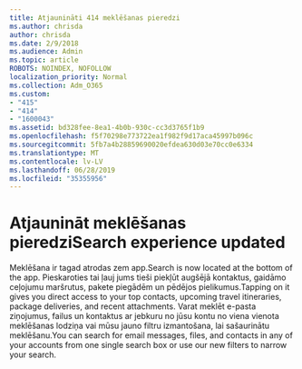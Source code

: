 ```yaml
---
title: Atjaunināti 414 meklēšanas pieredzi
ms.author: chrisda
author: chrisda
ms.date: 2/9/2018
ms.audience: Admin
ms.topic: article
ROBOTS: NOINDEX, NOFOLLOW
localization_priority: Normal
ms.collection: Adm_O365
ms.custom:
- "415"
- "414"
- "1600043"
ms.assetid: bd328fee-8ea1-4b0b-930c-cc3d3765f1b9
ms.openlocfilehash: f5f70298e773722ea1f982f9d17aca45997b096c
ms.sourcegitcommit: 5fb7a4b28859690020efdea630d03e70cc0e6334
ms.translationtype: MT
ms.contentlocale: lv-LV
ms.lasthandoff: 06/28/2019
ms.locfileid: "35355956"
---
```

# <a name="search-experience-updated"></a><span data-ttu-id="f34eb-102">Atjaunināt meklēšanas pieredzi</span><span class="sxs-lookup"><span data-stu-id="f34eb-102">Search experience updated</span></span>

<span data-ttu-id="f34eb-103">Meklēšana ir tagad atrodas zem app.</span><span class="sxs-lookup"><span data-stu-id="f34eb-103">Search is now located at the bottom of the app.</span></span> <span data-ttu-id="f34eb-104">Pieskaroties tai ļauj jums tieši piekļūt augšējā kontaktus, gaidāmo ceļojumu maršrutus, pakete piegādēm un pēdējos pielikumus.</span><span class="sxs-lookup"><span data-stu-id="f34eb-104">Tapping on it gives you direct access to your top contacts, upcoming travel itineraries, package deliveries, and recent attachments.</span></span> <span data-ttu-id="f34eb-105">Varat meklēt e-pasta ziņojumus, failus un kontaktus ar jebkuru no jūsu kontu no viena vienota meklēšanas lodziņa vai mūsu jauno filtru izmantošana, lai sašaurinātu meklēšanu.</span><span class="sxs-lookup"><span data-stu-id="f34eb-105">You can search for email messages, files, and contacts in any of your accounts from one single search box or use our new filters to narrow your search.</span></span>
